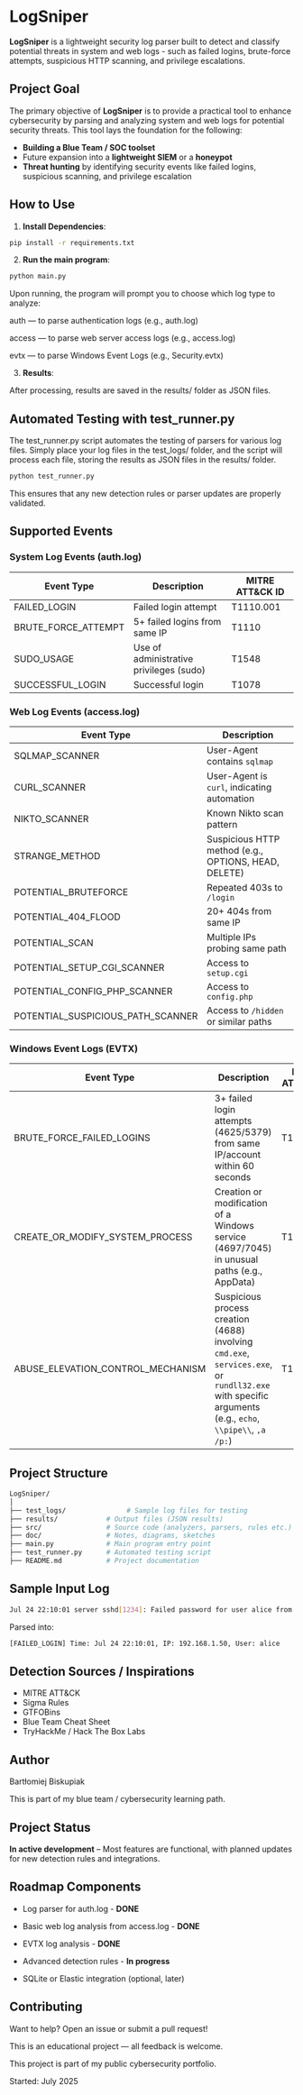 # LogSniper

**LogSniper** is a lightweight security log parser built to detect and classify potential threats in system and web logs - such as failed logins, brute-force attempts, suspicious HTTP scanning, and privilege escalations.

## Project Goal

The primary objective of **LogSniper** is to provide a practical tool to enhance cybersecurity by parsing and analyzing system and web logs for potential security threats. This tool lays the foundation for the following:

- **Building a Blue Team / SOC toolset**
- Future expansion into a **lightweight SIEM** or a **honeypot**
- **Threat hunting** by identifying security events like failed logins, suspicious scanning, and privilege escalation

## How to Use

1. **Install Dependencies**:

```bash
pip install -r requirements.txt
```
2. **Run the main program**:
```bash
python main.py
```
Upon running, the program will prompt you to choose which log type to analyze:

auth — to parse authentication logs (e.g., auth.log)

access — to parse web server access logs (e.g., access.log)

evtx — to parse Windows Event Logs (e.g., Security.evtx)

3. **Results**:

After processing, results are saved in the results/ folder as JSON files.

## Automated Testing with test_runner.py

The test_runner.py script automates the testing of parsers for various log files. Simply place your log files in the test_logs/ folder, and the script will process each file, storing the results as JSON files in the results/ folder.
```bash
python test_runner.py
```
This ensures that any new detection rules or parser updates are properly validated.

## Supported Events

### System Log Events (auth.log)

| Event Type            | Description                             | MITRE ATT\&CK ID |
| --------------------- | --------------------------------------- | ---------------- |
| FAILED\_LOGIN         | Failed login attempt                    | T1110.001        |
| BRUTE\_FORCE\_ATTEMPT | 5+ failed logins from same IP           | T1110            |
| SUDO\_USAGE           | Use of administrative privileges (sudo) | T1548            |
| SUCCESSFUL\_LOGIN     | Successful login                        | T1078            |

### Web Log Events (access.log)

| Event Type                           | Description                                          |
| ------------------------------------ | ---------------------------------------------------- |
| SQLMAP\_SCANNER                      | User-Agent contains `sqlmap`                         |
| CURL\_SCANNER                        | User-Agent is `curl`, indicating automation          |
| NIKTO\_SCANNER                       | Known Nikto scan pattern                             |
| STRANGE\_METHOD                      | Suspicious HTTP method (e.g., OPTIONS, HEAD, DELETE) |
| POTENTIAL\_BRUTEFORCE                | Repeated 403s to `/login`                            |
| POTENTIAL\_404\_FLOOD                | 20+ 404s from same IP                                |
| POTENTIAL\_SCAN                      | Multiple IPs probing same path                       |
| POTENTIAL\_SETUP\_CGI\_SCANNER       | Access to `setup.cgi`                                |
| POTENTIAL\_CONFIG\_PHP\_SCANNER      | Access to `config.php`                               |
| POTENTIAL\_SUSPICIOUS\_PATH\_SCANNER | Access to `/hidden` or similar paths                 |

### Windows Event Logs (EVTX)

| Event Type                                | Description                                                                                  | MITRE ATT&CK ID |
| ----------------------------------------- | -------------------------------------------------------------------------------------------- | ---------------- |
| BRUTE_FORCE_FAILED_LOGINS                 | 3+ failed login attempts (4625/5379) from same IP/account within 60 seconds                  | T1110            |
| CREATE_OR_MODIFY_SYSTEM_PROCESS           | Creation or modification of a Windows service (4697/7045) in unusual paths (e.g., AppData)   | T1543.003        |
| ABUSE_ELEVATION_CONTROL_MECHANISM         | Suspicious process creation (4688) involving `cmd.exe`, `services.exe`, or `rundll32.exe` with specific arguments (e.g., `echo`, `\\pipe\\`, `,a /p:`) | T1548            |

## Project Structure
```bash
LogSniper/
│
├── test_logs/               # Sample log files for testing
├── results/            # Output files (JSON results)
├── src/                # Source code (analyzers, parsers, rules etc.)
├── doc/                # Notes, diagrams, sketches
├── main.py             # Main program entry point
├── test_runner.py      # Automated testing script
├── README.md           # Project documentation
```
## Sample Input Log
```bash
Jul 24 22:10:01 server sshd[1234]: Failed password for user alice from 192.168.1.50 port 51412 ssh2
```
Parsed into:
```bash
[FAILED_LOGIN] Time: Jul 24 22:10:01, IP: 192.168.1.50, User: alice
```

## Detection Sources / Inspirations

- MITRE ATT&CK
- Sigma Rules
- GTFOBins
- Blue Team Cheat Sheet
- TryHackMe / Hack The Box Labs

## Author

Bartłomiej Biskupiak

This is part of my blue team / cybersecurity learning path.

## Project Status

**In active development** – Most features are functional, with planned updates for new detection rules and integrations.

## Roadmap Components

- Log parser for auth.log - **DONE**

- Basic web log analysis from access.log - **DONE**

- EVTX log analysis - **DONE**

- Advanced detection rules - **In progress**

- SQLite or Elastic integration (optional, later)

## Contributing

Want to help? Open an issue or submit a pull request!

This is an educational project — all feedback is welcome.

This project is part of my public cybersecurity portfolio.

Started: July 2025